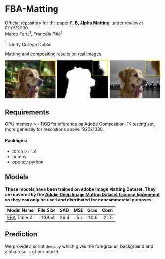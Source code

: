 # FBA-Matting
Official repository for the paper [**F, B, Alpha Matting**](https://arxiv.org/abs/2003.07711), under review at ECCV2020.  
Marco Forte<sup>1</sup>, [François Pitié](https://francois.pitie.net/)<sup>1</sup>  

<sup>1</sup> Trinity College Dublin

Matting and compositing results on real images.
<p align="center">
  <img src="./examples/example_results.png" width="640" title="Our results"/>
</p>

## Requirements
GPU memory >= 11GB for inference on Adobe Composition-1K testing set, more generally for resolutions above 1920x1080.

#### Packages:
- torch >= 1.4
- numpy
- opencv-python


## Models
**These models have been trained on Adobe Image Matting Dataset. They are covered by the [Adobe Deep Image Mattng Dataset License Agreement](https://drive.google.com/open?id=1MKRen-TDGXYxm9IawPAZrdXQIYhI0XRf) so they can only be used and distributed for noncommercial purposes.**

| Model Name  |     File Size   | SAD | MSE | Grad | Conn |
| :------------- |------------:| :-----|----:|----:|----:|
| [FBA](https://drive.google.com/file/d/1T_oiKDE_biWf2kqexMEN7ObWqtXAzbB1/view?usp=sharing) Table. 4  | 139mb | 26.4 | 5.4 | 10.6 | 21.5 |


## Prediction 
We provide a script `demo.py` which gives the foreground, background and alpha results of our model. 